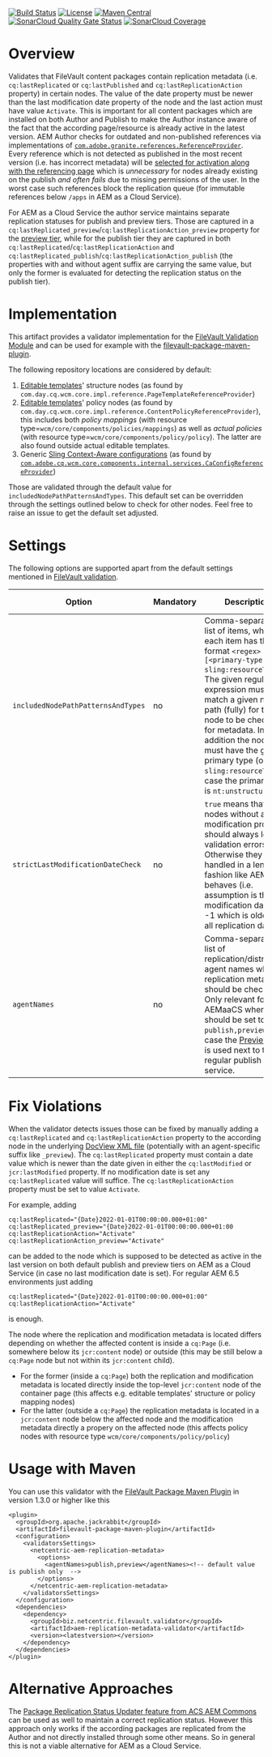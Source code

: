 [![Build Status](https://img.shields.io/github/actions/workflow/status/Netcentric/aem-replication-metadata-validator/maven.yml?branch=main)](https://github.com/Netcentric/aem-replication-metadata-validator/actions)
[![License](https://img.shields.io/badge/License-EPL%201.0-red.svg)](https://opensource.org/licenses/EPL-1.0)
[![Maven Central](https://img.shields.io/maven-central/v/biz.netcentric.filevault.validator/aem-replication-metadata-validator)](https://search.maven.org/artifact/biz.netcentric.filevault.validator/aem-replication-metadata-validator)
[![SonarCloud Quality Gate Status](https://sonarcloud.io/api/project_badges/measure?project=Netcentric_aem-replication-metadata-validator&metric=alert_status)](https://sonarcloud.io/summary/new_code?id=Netcentric_aem-replication-metadata-validator)
[![SonarCloud Coverage](https://sonarcloud.io/api/project_badges/measure?project=Netcentric_aem-replication-metadata-validator&metric=coverage)](https://sonarcloud.io/summary/new_code?id=Netcentric_aem-replication-metadata-validator)


# Overview

Validates that FileVault content packages contain replication metadata (i.e. `cq:lastReplicated` or `cq:lastPublished` and `cq:lastReplicationAction` property) in certain nodes. The value of the date property must be newer than the last modification date property of the node and the last action must have value `Activate`.
This is important for all content packages which are installed on both Author and Publish to make the Author instance aware of the fact that the according page/resource is already active in the latest version. AEM Author checks for outdated and non-published references via implementations of [`com.adobe.granite.references.ReferenceProvider`][4].
Every reference which is not detected as published in the most recent version (i.e. has incorrect metadata) will be [selected for activation along with the referencing page][aem-publish] which is *unnecessary* for nodes already existing on the publish *and often fails* due to missing permissions of the user. In the worst case such references block the replication queue (for immutable references below `/apps` in AEM as a Cloud Service).

For AEM as a Cloud Service the author service maintains separate replication statuses for publish and preview tiers. Those are captured in a `cq:lastReplicated_preview`/`cq:lastReplicationAction_preview` property for the [preview tier][preview-tier], while for the publish tier they are captured in both `cq:lastReplicated`/`cq:lastReplicationAction` and `cq:lastReplicated_publish`/`cq:lastReplicationAction_publish` (the properties with and without agent suffix are carrying the same value, but only the former is evaluated for detecting the replication status on the publish tier).

# Implementation

This artifact provides a validator implementation for the [FileVault Validation Module][2] and can be used for example with the [filevault-package-maven-plugin][3].

The following repository locations are considered by default:

1. [Editable templates][page-templates]' structure nodes (as found by `com.day.cq.wcm.core.impl.reference.PageTemplateReferenceProvider`)
1. [Editable templates][page-templates]' policy nodes (as found by `com.day.cq.wcm.core.impl.reference.ContentPolicyReferenceProvider`), this includes both *policy mappings* (with resource type=`wcm/core/components/policies/mappings`) as well as *actual policies* (with resource type=`wcm/core/components/policy/policy`). The latter are also found outside actual editable templates.
1. Generic [Sling Context-Aware configurations][ca-configs] (as found by [`com.adobe.cq.wcm.core.components.internal.services.CaConfigReferenceProvider`](https://github.com/adobe/aem-core-wcm-components/blob/main/bundles/core/src/main/java/com/adobe/cq/wcm/core/components/internal/services/CaConfigReferenceProvider.java))

Those are validated through the default value for `includedNodePathPatternsAndTypes`. This default set can be overridden through the settings outlined below to check for other nodes.
Feel free to raise an issue to get the default set adjusted.

# Settings

The following options are supported apart from the default settings mentioned in [FileVault validation][2].

Option | Mandatory | Description | Default Value | Since Version
--- | --- | --- | --- | ---
`includedNodePathPatternsAndTypes` | no | Comma-separated list of items, where each item has the format `<regex>[<primary-type or sling:resourceType>]`. The given regular expression must match a given node path (fully) for the node to be checked for metadata. In addition the node must have the given primary type (or `sling:resourceType` in case the primary type is `nt:unstructured`). | `.*/settings/wcm/templates/[^/]*/structure[cq:Page], .*/settings/wcm/templates/[^/]*/policies[cq:Page], .*/settings/wcm/policies/.*[wcm/core/components/policy/policy], /(apps\|conf)/.*/(sling:configs\|settings/cloudconfigs)/.*[cq:Page])` | 1.0.0 
`strictLastModificationDateCheck` | no | `true` means that nodes without a last modification property should always lead to validation errors. Otherwise they are handled in a lenient fashion like AEM behaves (i.e. assumption is that the modification date is -1 which is older than all replication dates). | `false` | 1.0.0
`agentNames` | no | Comma-separated list of replication/distribution agent names whose replication metadata should be checked. Only relevant for AEMaaCS where it should be set to `publish,preview` in case the [Preview tier][preview-tier] is used next to the regular publish service. | `publish` | 1.1.0

# Fix Violations

When the validator detects issues those can be fixed by manually adding a `cq:lastReplicated` and `cq:lastReplicationAction` property to the according node in the underlying [DocView XML file][docview-xml] (potentially with an agent-specific suffix like `_preview`). The `cq:lastReplicated` property must contain a date value which is newer than the date given in either the `cq:lastModified` or `jcr:lastModified` property. If no modification date is set any `cq:lastReplicated` value will suffice. The `cq:lastReplicationAction` property must be set to value `Activate`.

For example, adding 

```
cq:lastReplicated="{Date}2022-01-01T00:00:00.000+01:00"
cq:lastReplicated_preview="{Date}2022-01-01T00:00:00.000+01:00
cq:lastReplicationAction="Activate"
cq:lastReplicationAction_preview="Activate"
```

can be added to the node which is supposed to be detected as active in the last version on both default publish and preview tiers on AEM as a Cloud Service (in case no last modification date is set). For regular AEM 6.5 environments just adding 

```
cq:lastReplicated="{Date}2022-01-01T00:00:00.000+01:00"
cq:lastReplicationAction="Activate"
```

is enough.

The node where the replication and modification metadata is located differs  depending on whether the affected content is inside a `cq:Page` (i.e. somewhere below its `jcr:content` node) or outside (this may be still below a `cq:Page` node but not within its `jcr:content` child). 

* For the former (inside a `cq:Page`) both the replication and modification metadata is located directly inside the top-level `jcr:content` node of the container page (this affects e.g. editable templates' structure or policy mapping nodes) 
* For the latter (outside a `cq:Page`) the replication metadata is located in a `jcr:content` node below the affected node and the modification metadata directly a propery on the affected node (this affects policy nodes with resource type `wcm/core/components/policy/policy`)

# Usage with Maven

You can use this validator with the [FileVault Package Maven Plugin][3] in version 1.3.0 or higher like this

```
<plugin>
  <groupId>org.apache.jackrabbit</groupId>
  <artifactId>filevault-package-maven-plugin</artifactId>
  <configuration>
    <validatorsSettings>
      <netcentric-aem-replication-metadata>
        <options>
          <agentNames>publish,preview</agentNames><!-- default value is publish only  -->
        </options>
      </netcentric-aem-replication-metadata>
    </validatorsSettings>
  </configuration>
  <dependencies>
    <dependency>
      <groupId>biz.netcentric.filevault.validator</groupId>
      <artifactId>aem-replication-metadata-validator</artifactId>
      <version><latestversion></version>
    </dependency>
  </dependencies>
</plugin>
```

# Alternative Approaches

The [Package Replication Status Updater feature from ACS AEM Commons][package-replication-status-updater] can be used as well to maintain a correct replication status.
However this approach only works if the according packages are replicated from the Author and not directly installed through some other means. So in general this is not a viable alternative for AEM as a Cloud Service.


[aemanalyser-maven-plugin]: https://github.com/adobe/aemanalyser-maven-plugin/tree/main/aemanalyser-maven-plugin
[2]: https://jackrabbit.apache.org/filevault/validation.html
[3]: https://jackrabbit.apache.org/filevault-package-maven-plugin/index.html
[4]: https://developer.adobe.com/experience-manager/reference-materials/6-5/javadoc/com/adobe/granite/references/ReferenceProvider.html
[page-templates]: https://experienceleague.adobe.com/docs/experience-manager-65/developing/platform/templates/page-templates-editable.html
[ca-configs]: https://sling.apache.org/documentation/bundles/context-aware-configuration/context-aware-configuration.html
[aem-publish]: https://experienceleague.adobe.com/docs/experience-manager-cloud-service/content/sites/authoring/fundamentals/publishing-pages.html
[package-replication-status-updater]: https://adobe-consulting-services.github.io/acs-aem-commons/features/package-replication-status-updater/index.html
[docview-xml]: https://jackrabbit.apache.org/filevault/docview.html
[preview-tier]: https://experienceleague.adobe.com/docs/experience-manager-cloud-service/content/sites/authoring/fundamentals/previewing-content.html?lang=en
